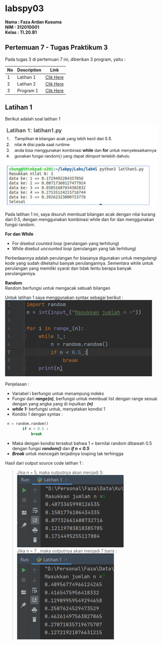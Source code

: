 # labspy03

**Nama    : Faza Ardan Kusuma<br>
NIM     : 312010001<br>
Kelas   : TI.20.B1**

## Pertemuan 7 - Tugas Praktikum 3

Pada tugas 3 di pertemuan 7 ini, diberikan 3 program, yaitu :

| No | Description | Link |
|----|----|----|
| 1 | Latihan 1 | [Clik Here](#pertemuan-7---tugas-praktikum-3) |
| 2 | Latihan 2 | [Clik Here]() |
| 3 | Program 1 | [Clik Here]() |

## Latihan 1
Berikut adalah soal latihan 1

![latihan1](Pic/Latihan%201.png)<br>

Pada latihan 1 ini, saya disuruh membuat bilangan acak dengan nilai kurang dari 0.5, dengan menggunakan kombinasi while dan for dan menggunakan fungsi random.

**For dan While**<br>
* For disebut <i>counted loop</i> (perulangan yang terhitung)
* While disebut <i>uncounted loop</i> (perulangan yang tak terhitung)<br>

Perbedaannya adalah perulangan for biasanya digunakan untuk mengulangi kode yang sudah diketahui banyak perulangannya. Sementara while untuk perulangan yang memiliki syarat dan tidak tentu berapa banyak perulangannya.

**Random**<br>
Random berfungsi untuk mengacak sebuah bilangan


Untuk latihan 1 saya menggunakan syntax sebagai berikut :
![syntaxlat1](Pic/syntaxlatihan1%20.png)<br>

Penjelasan :<br>

* Variabel i berfungsi untuk menampung indeks<br>
* Fungsi dari ***range(n)***, berfungsi untuk membuat list dengan range sesuai dengan yang angka yang di inputkan ***(n)***<br>
* ***while 1:*** berfungsi untuk, menyatakan  kondisi 1 <br> 
* Kondisi 1 dengan syntax :
```python
 n = random.random()
        if n < 0.5 :
            break
```
* Maka dengan kondisi tersebut bahwa 1 = bernilai random dibawah 0.5 dengan fungsi ***random()*** dan ***if n < 0.5***
* ***Break*** untuk mencegah terjadinya looping tak terhingga

Hasil dari output source code latihan 1 :<br>
> Jika n = 5, maka outputnya akan menjadi 5:<br>
>![outputlat1-1](Pic/outputlatihan1-1.png)<br>
> Jika n = 7 , maka outputnya akan menjadi 7 baris :<br>
>![outputlat1-2](Pic/outputlatihan1-2.png)<br>